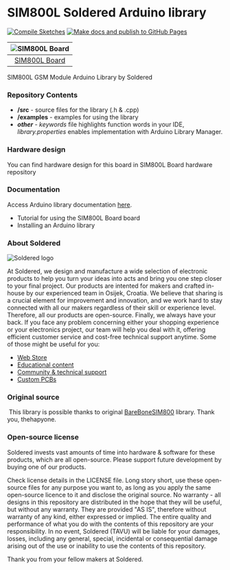 # SIM800L Soldered Arduino library 

[![Compile Sketches](http://github-actions.40ants.com/e-radionicacom/Soldered-SIM800L-GSM-Module-Arduino-Library/matrix.svg?branch=dev&only=Compile%20Sketches)](https://github.com/e-radionicacom/Soldered-SIM800L-GSM-Module-Arduino-Library/actions/workflows/compile_test.yml)
[![Make docs and publish to GitHub Pages](https://github.com/e-radionicacom/Soldered-SIM800L-GSM-Module-Arduino-Library/actions/workflows/make_docs.yml/badge.svg?branch=dev)](https://github.com/e-radionicacom/Soldered-SIM800L-GSM-Module-Arduino-Library/actions/workflows/make_docs.yml)

| ![SIM800L Board](https://upload.wikimedia.org/wikipedia/commons/8/8f/Example_image.svg) |
| :-------------------------------------------------------------------------------------: |
| [SIM800L Board](https://www.solde.red/333071)                                           |

SIM800L GSM Module Arduino Library by Soldered

### Repository Contents
- **/src** - source files for the library (.h & .cpp)
- **/examples** - examples for using the library
- ***other*** - *keywords* file highlights function words in your IDE, *library.properties* enables implementation with Arduino Library Manager.

### Hardware design
You can find hardware design for this board in SIM800L Board hardware repository

### Documentation

Access Arduino library documentation [here](https://e-radionicacom.github.io/Soldered-SIM800L-GSM-Module-Arduino-Library/).

- Tutorial for using the SIM800L Board board
- Installing an Arduino library

### About Soldered
![Soldered logo](https://raw.githubusercontent.com/e-radionicacom/Soldered-SIM800L-GSM-Module-Arduino-Library/dev/extras/Logo%20horizontal-2.svg)

At Soldered, we design and manufacture a wide selection of electronic products to help you turn your ideas into acts and bring you one step closer to your final project. Our products are intented for makers and crafted in-house by our experienced team in Osijek, Croatia. We believe that sharing is a crucial element for improvement and innovation, and we work hard to stay connected with all our makers regardless of their skill or experience level. Therefore, all our products are open-source. Finally, we always have your back. If you face any problem concerning either your shopping experience or your electronics project, our team will help you deal with it, offering efficient customer service and cost-free technical support anytime. Some of those might be useful for you:

- [Web Store](https://www.soldered.com)
- [Educational content](https://learn.soldered.com)
- [Community & technical support](https://community.soldered.com)
- [Custom PCBs](https://pcb.soldered.com)


### Original source
​
This library is possible thanks to original [BareBoneSIM800](https://github.com/thehapyone/BareBoneSim800) library. Thank you, thehapyone. 


### Open-source license
Soldered invests vast amounts of time into hardware & software for these products, which are all open-source. Please support future development by buying one of our products. 

Check license details in the LICENSE file. Long story short, use these open-source files for any purpose you want to, as long as you apply the same open-source licence to it and disclose the original source. No warranty - all designs in this repository are distributed in the hope that they will be useful, but without any warranty. They are provided "AS IS", therefore without warranty of any kind, either expressed or implied. The entire quality and performance of what you do with the contents of this repository are your responsibility. In no event, Soldered (TAVU) will be liable for your damages, losses, including any general, special, incidental or consequential damage arising out of the use or inability to use the contents of this repository. 

Thank you from your fellow makers at Soldered.

